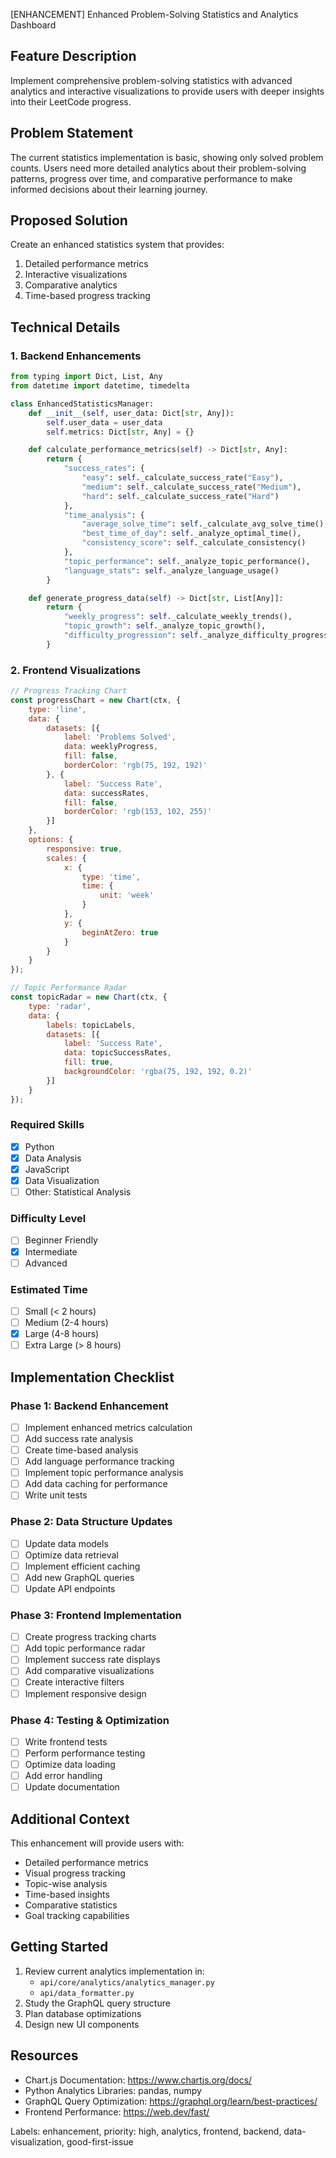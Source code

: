 [ENHANCEMENT] Enhanced Problem-Solving Statistics and Analytics Dashboard

## Feature Description
Implement comprehensive problem-solving statistics with advanced analytics and interactive visualizations to provide users with deeper insights into their LeetCode progress.

## Problem Statement
The current statistics implementation is basic, showing only solved problem counts. Users need more detailed analytics about their problem-solving patterns, progress over time, and comparative performance to make informed decisions about their learning journey.

## Proposed Solution
Create an enhanced statistics system that provides:
1. Detailed performance metrics
2. Interactive visualizations
3. Comparative analytics
4. Time-based progress tracking

## Technical Details

### 1. Backend Enhancements
```python
from typing import Dict, List, Any
from datetime import datetime, timedelta

class EnhancedStatisticsManager:
    def __init__(self, user_data: Dict[str, Any]):
        self.user_data = user_data
        self.metrics: Dict[str, Any] = {}

    def calculate_performance_metrics(self) -> Dict[str, Any]:
        return {
            "success_rates": {
                "easy": self._calculate_success_rate("Easy"),
                "medium": self._calculate_success_rate("Medium"),
                "hard": self._calculate_success_rate("Hard")
            },
            "time_analysis": {
                "average_solve_time": self._calculate_avg_solve_time(),
                "best_time_of_day": self._analyze_optimal_time(),
                "consistency_score": self._calculate_consistency()
            },
            "topic_performance": self._analyze_topic_performance(),
            "language_stats": self._analyze_language_usage()
        }

    def generate_progress_data(self) -> Dict[str, List[Any]]:
        return {
            "weekly_progress": self._calculate_weekly_trends(),
            "topic_growth": self._analyze_topic_growth(),
            "difficulty_progression": self._analyze_difficulty_progression()
        }
```

### 2. Frontend Visualizations
```javascript
// Progress Tracking Chart
const progressChart = new Chart(ctx, {
    type: 'line',
    data: {
        datasets: [{
            label: 'Problems Solved',
            data: weeklyProgress,
            fill: false,
            borderColor: 'rgb(75, 192, 192)'
        }, {
            label: 'Success Rate',
            data: successRates,
            fill: false,
            borderColor: 'rgb(153, 102, 255)'
        }]
    },
    options: {
        responsive: true,
        scales: {
            x: {
                type: 'time',
                time: {
                    unit: 'week'
                }
            },
            y: {
                beginAtZero: true
            }
        }
    }
});

// Topic Performance Radar
const topicRadar = new Chart(ctx, {
    type: 'radar',
    data: {
        labels: topicLabels,
        datasets: [{
            label: 'Success Rate',
            data: topicSuccessRates,
            fill: true,
            backgroundColor: 'rgba(75, 192, 192, 0.2)'
        }]
    }
});
```

### Required Skills
- [x] Python
- [x] Data Analysis
- [x] JavaScript
- [x] Data Visualization
- [ ] Other: Statistical Analysis

### Difficulty Level
- [ ] Beginner Friendly
- [x] Intermediate
- [ ] Advanced

### Estimated Time
- [ ] Small (< 2 hours)
- [ ] Medium (2-4 hours)
- [x] Large (4-8 hours)
- [ ] Extra Large (> 8 hours)

## Implementation Checklist

### Phase 1: Backend Enhancement
- [ ] Implement enhanced metrics calculation
- [ ] Add success rate analysis
- [ ] Create time-based analysis
- [ ] Add language performance tracking
- [ ] Implement topic performance analysis
- [ ] Add data caching for performance
- [ ] Write unit tests

### Phase 2: Data Structure Updates
- [ ] Update data models
- [ ] Optimize data retrieval
- [ ] Implement efficient caching
- [ ] Add new GraphQL queries
- [ ] Update API endpoints

### Phase 3: Frontend Implementation
- [ ] Create progress tracking charts
- [ ] Add topic performance radar
- [ ] Implement success rate displays
- [ ] Add comparative visualizations
- [ ] Create interactive filters
- [ ] Implement responsive design

### Phase 4: Testing & Optimization
- [ ] Write frontend tests
- [ ] Perform performance testing
- [ ] Optimize data loading
- [ ] Add error handling
- [ ] Update documentation

## Additional Context
This enhancement will provide users with:
- Detailed performance metrics
- Visual progress tracking
- Topic-wise analysis
- Time-based insights
- Comparative statistics
- Goal tracking capabilities

## Getting Started
1. Review current analytics implementation in:
   - `api/core/analytics/analytics_manager.py`
   - `api/data_formatter.py`
2. Study the GraphQL query structure
3. Plan database optimizations
4. Design new UI components

## Resources
- Chart.js Documentation: https://www.chartjs.org/docs/
- Python Analytics Libraries: pandas, numpy
- GraphQL Query Optimization: https://graphql.org/learn/best-practices/
- Frontend Performance: https://web.dev/fast/

Labels: enhancement, priority: high, analytics, frontend, backend, data-visualization, good-first-issue
